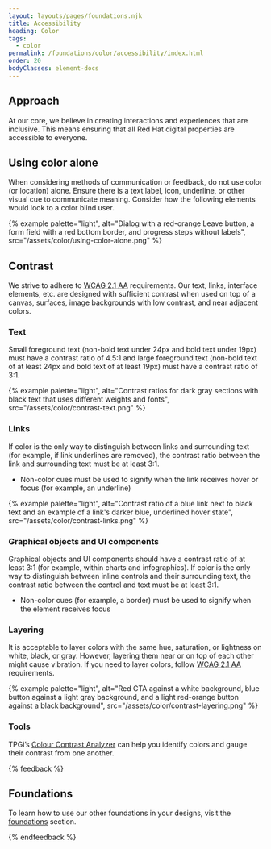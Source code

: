 ```yaml
---
layout: layouts/pages/foundations.njk
title: Accessibility
heading: Color
tags:
  - color
permalink: /foundations/color/accessibility/index.html
order: 20
bodyClasses: element-docs
---
```


## Approach

At our core, we believe in creating interactions and experiences that are 
inclusive. This means ensuring that all Red Hat digital properties are 
accessible to everyone.

## Using color alone

When considering methods of communication or feedback, do not use color (or 
location) alone. Ensure there is a text label, icon, underline, or other visual 
cue to communicate meaning. Consider how the following elements would look to a 
color blind user.

{% example palette="light",
          alt="Dialog with a red-orange Leave button, a form field with a red bottom border, and progress steps without labels",
          src="/assets/color/using-color-alone.png" %}

## Contrast
We strive to adhere to [WCAG 2.1 AA](https://www.w3.org/WAI/WCAG21/Understanding/) requirements. Our text, links, 
interface elements, etc. are designed with sufficient contrast when used on top 
of a canvas, surfaces, image backgrounds with low contrast, and near adjacent 
colors.

### Text

Small foreground text (non-bold text under 24px and bold text under 19px) must 
have a contrast ratio of 4.5:1 and large foreground text (non-bold text of at 
least 24px and bold text of at least 19px) must have a contrast ratio of 3:1.

{% example palette="light",
          alt="Contrast ratios for dark gray sections with black text that uses different weights and fonts",
          src="/assets/color/contrast-text.png" %}

### Links

If color is the only way to distinguish between links and surrounding text (for 
example, if link underlines are removed), the contrast ratio between the link 
and surrounding text must be at least 3:1.


- Non-color cues must be used to signify when the link receives hover or focus (for example, an underline)

{% example palette="light",
          alt="Contrast ratio of a blue link next to black text and an example of a link's darker blue, underlined hover state",
          src="/assets/color/contrast-links.png" %}

### Graphical objects and UI components

Graphical objects and UI components should have a contrast ratio of at least 3:1 
(for example, within charts and infographics). If color is the only way to 
distinguish between inline controls and their surrounding text, the contrast 
ratio between the control and text must be at least 3:1.

- Non-color cues (for example, a border) must be used to signify when the element receives focus

### Layering

It is acceptable to layer colors with the same hue, saturation, or lightness on 
white, black, or gray. However, layering them near or on top of each other might cause vibration. If you need to layer colors, follow [WCAG 2.1 AA](https://www.w3.org/WAI/WCAG21/Understanding/) 
requirements.

{% example palette="light",
          alt="Red CTA against a white background, blue button against a light gray background, and a light red-orange button against a black background",
          src="/assets/color/contrast-layering.png" %}

### Tools

TPGi’s [Colour Contrast Analyzer](https://www.tpgi.com/color-contrast-checker/) can help you identify colors and 
gauge their contrast from one another.

{% feedback %}
  <h2>Foundations</h2>
  <p>To learn how to use our other foundations in your designs, visit the <a href="/foundations">foundations</a> section.</p>
{% endfeedback %}
